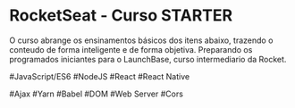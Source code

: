 # RocketSeat - Curso STARTER 

O curso abrange os ensinamentos básicos dos itens abaixo, trazendo o conteudo de forma inteligente e de forma objetiva.
Preparando os programados iniciantes para o LaunchBase, curso intermediario da Rocket. 

#JavaScript/ES6
#NodeJS
#React
#React Native


#Ajax
#Yarn
#Babel
#DOM
#Web Server
#Cors
